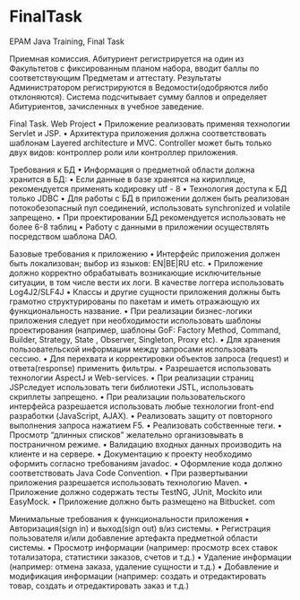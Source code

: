 # FinalTask
EPAM Java Training, Final Task

Приемная комиссия.
Абитуриент регистрируется на один из Факультетов с фиксированным планом набора, вводит баллы по соответствующим Предметам и аттестату. 
Результаты Администратором регистрируются в Ведомости(одобряются либо отклоняются). 
Система подсчитывает сумму баллов и определяет Абитуриентов, зачисленных в учебное заведение.

Final Task. Web Project
• Приложение реализовать применяя технологии Servlet и JSP.
• Архитектура приложения должна соответствовать шаблонам Layered architecture и MVC. Controller может быть только двух видов: контроллер роли или контроллер приложения.

Требования к БД
• Информация о предметной области должна хранится в БД:
• Если данные в базе хранятся на кириллице, рекомендуется применять кодировку utf - 8
• Технология доступа к БД только JDBC
• Для работы с БД в приложении должен быть реализован потокобезопасный пул соединений, использовать synchronized и volatile запрещено.
• При проектировании БД рекомендуется использовать не более 6-8 таблиц
• Работу с данными в приложении осуществлять посредством шаблона DAO.

Базовые требования к приложению
• Интерфейс приложения должен быть локализован; выбор из языков: EN|BE|RU etc.
• Приложение должно корректно обрабатывать возникающие исключительные ситуации, в том числе вести их логи. В качестве логгера использовать Log4J2/SLF4J
• Классы и другие сущности приложения должны быть грамотно структурированы по пакетам и иметь отражающую их функциональность название.
• При реализации бизнес-логики приложения следует при необходимости использовать шаблоны проектирования (например, шаблоны GoF: Factory Method, Command, Builder, Strategy, State , Observer, Singleton, Proxy etc).
• Для хранения пользовательской информации между запросами использовать сессию.
• Для перехвата и корректировки объектов запроса (request) и ответа(response) применить фильтры.
• Разрешается использовать технологии AspectJ и Web-services.
• При реализации страниц JSPследует использовать теги библиотеки JSTL, использовать скриплеты запрещено.
• При реализации пользовательского интерфейса разрешается использовать любые технологии front-end разработки (JavaScript, AJAX).
• Реализовать защиту от повторного выполнения запроса нажатием F5.
• Реализовать собственные теги.
• Просмотр “длинных списков” желательно организовывать в постраничном режиме.
• Валидацию входных данных производить на клиенте и на сервере.
• Документацию к проекту необходимо оформить согласно требованиям javadoc.
• Оформление кода должно соответствовать Java Code Convention.
• При развертывании приложения разрешается использовать технологию Maven.
• Приложение должно содержать тесты TestNG, JUnit, Mockito или EasyMock.
• Приложение должно быть размещено на Bitbucket. com

Минимальные требования к функциональности приложения
• Авторизация(sign in) и выход(sign out) в/из системы.
• Регистрация пользователя и/или добавление артефакта предметной области системы.
• Просмотр информации (например: просмотр всех ставок тотализатора, статистики заказов, счетов и т.д.)
• Удаление информации (например: отмена заказа, удаление сущности и т.д.)
• Добавление и модификация информации (например: создать и отредактировать товар, создать и отредактировать заказ и т.д.)
